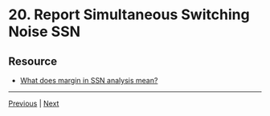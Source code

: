 # 20. Report Simultaneous Switching Noise SSN

## Resource

-   [What does margin in SSN analysis mean?](https://support.xilinx.com/s/article/44394?language=en_US)

---

[Previous](./19_Perform-a-Design-Rules-Check.md) | [Next](./21_Generate-Contraints-File-and-Top-Level-HDL-File.md)